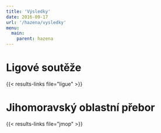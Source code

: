 ```yaml
---
title: 'Výsledky'
date: 2016-09-17
url: '/hazena/vysledky'
menu:
  main:
    parent: hazena
---
```


# Ligové soutěže

{{< results-links file="ligue" >}}

# Jihomoravský oblastní přebor

{{< results-links file="jmop" >}}
